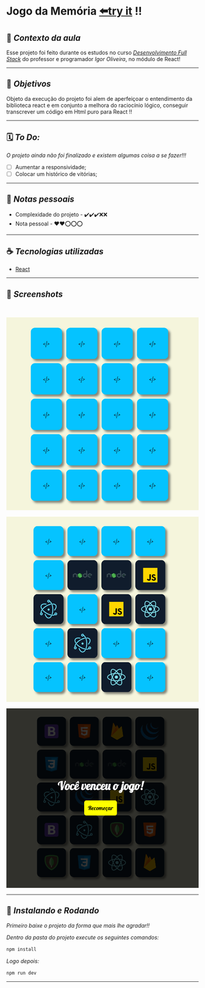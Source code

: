 # **Jogo da Memória** [⬅️try it](#) !!

## 📖 **_Contexto da aula_**

Esse projeto foi feito durante os estudos no curso [_Desenvolvimento Full Stack_](https://programadorbr.com/) do professor e programador _Igor Oliveira_, no módulo de React!

---

## 🎯 **_Objetivos_**

Objeto da execução do projeto foi alem de aperfeiçoar o entendimento da biblioteca react e em conjunto a melhora do raciocínio lógico, conseguir transcrever um código em Html puro para React !!

---

## 🗓️ **_To Do:_**

_O projeto ainda não foi finalizado e existem algumas coisa a se fazer!!!_

-   [ ] Aumentar a responsividade;
-   [ ] Colocar um histórico de vitórias;

---

## 📓 **_Notas pessoais_**

-   Complexidade do projeto - ✔️✔️✔️❌❌
-   Nota pessoal - ❤️❤️⭕⭕⭕

---

## ☕ **_Tecnologias utilizadas_**

- [React](https://pt-br.reactjs.org/)

---

## 📸 **_Screenshots_**

<br>

![screenshot1](./public/assets/screenshots/screenshot1.png)

![screenshot2](./public/assets/screenshots/screenshot2.png)

![screenshot3](./public/assets/screenshots/screenshot3.png)

---

## 🚀 **_Instalando e Rodando_** 

_Primeiro baixe o projeto da forma que mais lhe agradar!!_

_Dentro da pasta do projeto execute os seguintes comandos:_

```sh
npm install
```
_Logo depois:_

```sh
npm run dev
```
---